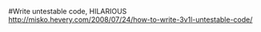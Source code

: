 #Write untestable code, HILARIOUS
http://misko.hevery.com/2008/07/24/how-to-write-3v1l-untestable-code/